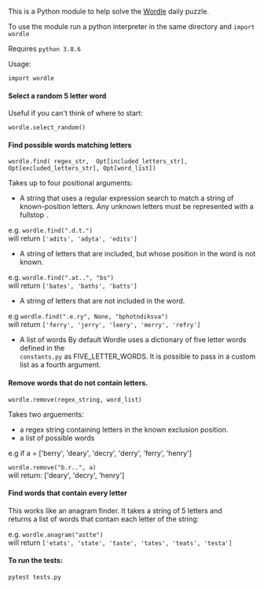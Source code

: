 This is a Python module to help solve the [Wordle](https://www.powerlanguage.co.uk/wordle/) daily puzzle.

To use the module run a python interpreter in the same directory and `import wordle`

Requires `python 3.8.6`

Usage:

`import wordle`

#### Select a random 5 letter word
Useful if you can't think of where to start:

`wordle.select_random()`

#### Find possible words matching letters
`wordle.find(
    regex_str, 
    Opt[included_letters_str], 
    Opt[excluded_letters_str],
    Opt[word_list])`

Takes up to four positional arguments:
- A string that uses a regular expression search to match a string of known-position letters. Any unknown letters must be represented with a fullstop `.`

e.g. `wordle.find(".d.t.")`\
will return `['adits', 'adyta', 'edits']`

- A string of letters that are included, but whose position in the word is not known.

e.g. `wordle.find(".at..", "bs")`\
will return `['bates', 'baths', 'batts']`

- A string of letters that are not included in the word.

e.g `wordle.find(".e.ry", None, "bphotndiksva")`\
will return `['ferry', 'jerry', 'leery', 'merry', 'refry']`

- A list of words
By default Wordle uses a dictionary of five letter words defined in the\
`constants.py` as FIVE_LETTER_WORDS. It is possible to pass in a custom\
list as a fourth argument.

#### Remove words that do not contain letters.
`wordle.remove(regex_string, word_list)`

Takes two arguements:  
- a regex string containing letters in the known exclusion position.
- a list of possible words

e.g if a = ['berry', 'deary', 'decry', 'derry', 'ferry', 'henry']

`wordle.remove("b.r..", a)`\
will return: ['deary', 'decry', 'henry']


#### Find words that contain every letter
This works like an anagram finder. It takes a string of 5 letters and\
returns a list of words that contain each letter of the string:

e.g. `wordle.anagram("astte")`\
will return `['etats', 'state', 'taste', 'tates', 'teats', 'testa']`


#### To run the tests:

`pytest tests.py`
